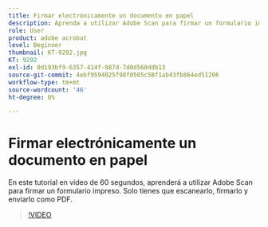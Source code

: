 ```yaml
---
title: Firmar electrónicamente un documento en papel
description: Aprenda a utilizar Adobe Scan para firmar un formulario impreso
role: User
product: adobe acrobat
level: Beginner
thumbnail: KT-9292.jpg
KT: 9292
exl-id: 0d193bf9-6357-414f-987d-7d0d560ddb13
source-git-commit: 4ebf9594025f98f0505c58f1ab43fb864ed51206
workflow-type: tm+mt
source-wordcount: '46'
ht-degree: 0%

---
```


# Firmar electrónicamente un documento en papel

En este tutorial en vídeo de 60 segundos, aprenderá a utilizar Adobe Scan para firmar un formulario impreso. Solo tienes que escanearlo, firmarlo y enviarlo como PDF.

>[!VIDEO](https://video.tv.adobe.com/v/338331?quality=12&learn=on&hidetitle=true)
